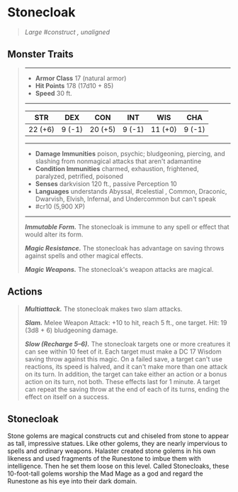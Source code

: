 # Stonecloak
>*Large #construct , unaligned*
## Monster Traits
>___
>- **Armor Class** 17 (natural armor)
>- **Hit Points** 178 (17d10 + 85)
>- **Speed** 30 ft.
>___
>|STR|DEX|CON|INT|WIS|CHA|
>|:---:|:---:|:---:|:---:|:---:|:---:|
>|22 (+6)|9 (-1)|20 (+5)|9 (-1)|11 (+0)|9 (-1)|
>___
>- **Damage Immunities** poison, psychic; bludgeoning, piercing, and slashing from nonmagical attacks that aren't adamantine
>- **Condition Immunities** charmed, exhaustion, frightened, paralyzed, petrified, poisoned
>- **Senses** darkvision 120 ft., passive Perception 10
>- **Languages** understands Abyssal, #celestial , Common, Draconic, Dwarvish, Elvish, Infernal, and Undercommon but can't speak
>- #cr10 (5,900 XP)
>___
>***Immutable Form.*** The stonecloak is immune to any spell or effect that would alter its form.  
>
>***Magic Resistance.*** The stonecloak has advantage on saving throws against spells and other magical effects.  
>
>***Magic Weapons.*** The stonecloak's weapon attacks are magical.  
>
## Actions
>***Multiattack.*** The stonecloak makes two slam attacks.  
>
>***Slam.*** Melee Weapon Attack: +10 to hit, reach 5 ft., one target. Hit: 19 (3d8 + 6) bludgeoning damage.  
>
>***Slow (Recharge 5–6).*** The stonecloak targets one or more creatures it can see within 10 feet of it. Each target must make a DC 17 Wisdom saving throw against this magic. On a failed save, a target can't use reactions, its speed is halved, and it can't make more than one attack on its turn. In addition, the target can take either an action or a bonus action on its turn, not both. These effects last for 1 minute. A target can repeat the saving throw at the end of each of its turns, ending the effect on itself on a success.
## Stonecloak
Stone golems are magical constructs cut and chiseled from stone to appear as tall, impressive statues. Like other golems, they are nearly impervious to spells and ordinary weapons.
Halaster created stone golems in his own likeness and used fragments of the Runestone to imbue them with intelligence. Then he set them loose on this level. Called Stonecloaks, these 10-foot-tall golems worship the Mad Mage as a god and regard the Runestone as his eye into their dark domain.